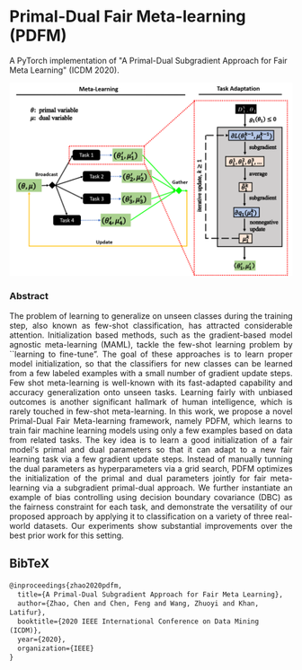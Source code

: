 # Primal-Dual Fair Meta-learning (PDFM)

A PyTorch implementation of "A Primal-Dual Subgradient Approach for Fair Meta Learning" (ICDM 2020).

<div style="text-align:center"><img src ="overview-PDFM.png" ,width=200/></div>

### Abstract
<p align="justify">
The problem of learning to generalize on unseen classes during the training step, also known as few-shot classification, has attracted considerable attention. Initialization based methods, such as the gradient-based model agnostic meta-learning (MAML), tackle the few-shot learning problem by ``learning to fine-tune”. The goal of these approaches is to learn proper model initialization, so that the classifiers for new classes can be learned from a few labeled examples with a small number of gradient update steps. Few shot meta-learning is well-known with its fast-adapted capability and accuracy generalization onto unseen tasks. Learning fairly with unbiased outcomes is another significant hallmark of human intelligence, which is rarely touched in few-shot meta-learning.  In this work, we propose a novel Primal-Dual Fair Meta-learning framework, namely PDFM, which learns to train fair machine learning models using only a few examples based on data from related tasks. The key idea is to learn a good initialization of a fair model's primal and dual parameters so that it can adapt to a new fair learning task via a few gradient update steps. Instead of manually tunning the dual parameters as hyperparameters via a grid search, PDFM optimizes the initialization of the primal and dual parameters jointly for fair meta-learning via a subgradient primal-dual approach. We further instantiate an example of bias controlling using decision boundary covariance (DBC) as the fairness constraint for each task, and demonstrate the versatility of our proposed approach by applying it to classification on a variety of three real-world datasets. Our experiments show substantial improvements over the best prior work for this setting. </p>

## BibTeX

```
@inproceedings{zhao2020pdfm,
  title={A Primal-Dual Subgradient Approach for Fair Meta Learning},
  author={Zhao, Chen and Chen, Feng and Wang, Zhuoyi and Khan, Latifur},
  booktitle={2020 IEEE International Conference on Data Mining (ICDM)},
  year={2020},
  organization={IEEE}
}
```
